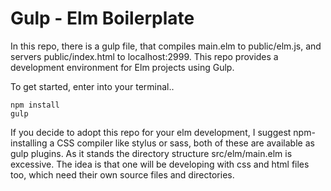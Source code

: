 # Gulp - Elm Boilerplate

In this repo, there is a gulp file, that compiles main.elm to public/elm.js, and servers public/index.html to localhost:2999. This repo provides a development environment for Elm projects using Gulp.

To get started, enter into your terminal..

```
npm install
gulp
```

If you decide to adopt this repo for your elm development, I suggest npm-installing a CSS compiler like stylus or sass, both of these are available as gulp plugins. As it stands the directory structure src/elm/main.elm is excessive. The idea is that one will be developing with css and html files too, which need their own source files and directories.